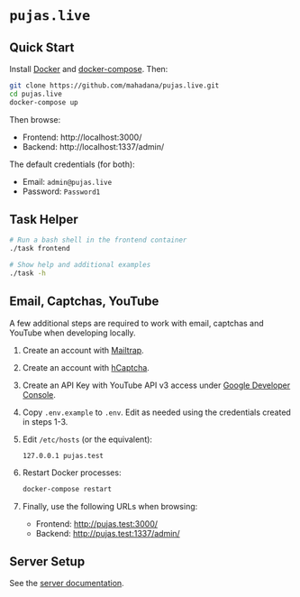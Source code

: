 # `pujas.live`

## Quick Start

Install [Docker](https://docs.docker.com/get-docker/) and
[docker-compose](https://docs.docker.com/compose/install/). Then:

```sh
git clone https://github.com/mahadana/pujas.live.git
cd pujas.live
docker-compose up
```

Then browse:

- Frontend: http://localhost:3000/
- Backend: http://localhost:1337/admin/

The default credentials (for both):

- Email: `admin@pujas.live`
- Password: `Password1`

## Task Helper

```sh
# Run a bash shell in the frontend container
./task frontend

# Show help and additional examples
./task -h
```

## Email, Captchas, YouTube

A few additional steps are required to work with email, captchas and YouTube
when developing locally.

1.  Create an account with [Mailtrap](https://mailtrap.io/).

2.  Create an account with [hCaptcha](https://www.hcaptcha.com/).

3.  Create an API Key with YouTube API v3 access under
    [Google Developer Console](https://console.developers.google.com/).

4.  Copy `.env.example` to `.env`. Edit as needed using the credentials created
    in steps 1-3.

5.  Edit `/etc/hosts` (or the equivalent):

    ```
    127.0.0.1 pujas.test
    ```

6.  Restart Docker processes:

    ```sh
    docker-compose restart
    ```

7.  Finally, use the following URLs when browsing:

    - Frontend: http://pujas.test:3000/
    - Backend: http://pujas.test:1337/admin/

## Server Setup

See the [server documentation](server/README.md).
